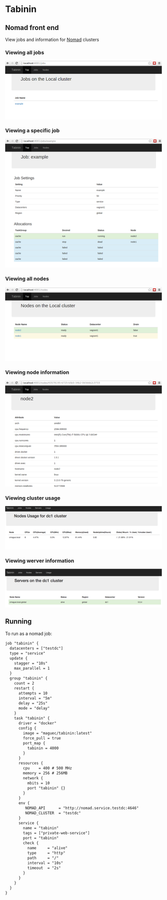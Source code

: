 # Tabinin

## Nomad front end

View jobs and information for [Nomad](http://nomadproject.io) clusters

### Viewing all jobs

![Jobs View](https://github.com/shokunin/tabinin/blob/master/docs/jobs_all.png)

### Viewing a specific job

![Jobs View](https://github.com/shokunin/tabinin/blob/master/docs/job_example.png)

### Viewing all nodes

![Nodes View](https://github.com/shokunin/tabinin/blob/master/docs/nodes_all.png)

### Viewing node information

![Node View](https://github.com/shokunin/tabinin/blob/master/docs/node2.png)

### Viewing cluster usage

![Stats View](https://github.com/shokunin/tabinin/blob/master/docs/stats.png)

### Viewing werver information

![Node View](https://github.com/shokunin/tabinin/blob/master/docs/servers.png)

## Running 

To run as a nomad job:

```
job "tabinin" {
  datacenters = ["testdc"]
  type = "service"
  update {
    stagger = "10s"
    max_parallel = 1
  }
  group "tabinin" {
    count = 2
    restart {
      attempts = 10
      interval = "5m"
      delay = "25s"
      mode = "delay"
    }
    task "tabinin" {
      driver = "docker"
      config {
        image = "maguec/tabinin:latest"
        force_pull = true
        port_map {
          tabinin = 4000
        }
      }
      resources {
        cpu    = 400 # 500 MHz
        memory = 256 # 256MB
        network {
          mbits = 10
          port "tabinin" {}
        }
      }
      env {
         NOMAD_API      = "http://nomad.service.testdc:4646"
         NOMAD_CLUSTER  = "testdc"
      }
      service {
        name = "tabinin"
        tags = ["private-web-service"]
        port = "tabinin"
        check {
          name     = "alive"
          type     = "http"
          path     = "/"
          interval = "10s"
          timeout  = "2s"
        }
      }
    }
  }
}
```

